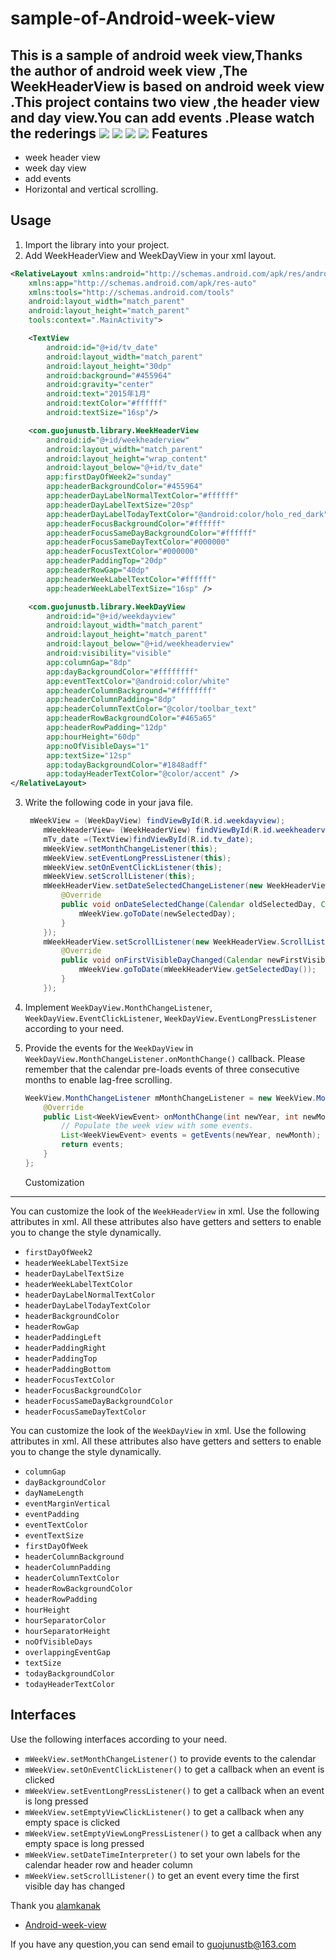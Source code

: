 # sample-of-Android-week-view
This is a sample of android week view,Thanks the author of android week view ,The WeekHeaderView is based on android week view .This project contains two view ,the header view and day view.You can add events .Please watch the rederings
![](images/screen_shot1.gif)
![](images/screen_shot2.gif)
![](images/screen_shot3.gif)
![](images/screen_shot4.gif)
Features
------------
* week header view
* week day view 
* add events
* Horizontal and vertical scrolling.

Usage
---------
1. Import the library into your project.
2. Add WeekHeaderView and WeekDayView in your xml layout.
```xml
<RelativeLayout xmlns:android="http://schemas.android.com/apk/res/android"
    xmlns:app="http://schemas.android.com/apk/res-auto"
    xmlns:tools="http://schemas.android.com/tools"
    android:layout_width="match_parent"
    android:layout_height="match_parent"
    tools:context=".MainActivity">

    <TextView
        android:id="@+id/tv_date"
        android:layout_width="match_parent"
        android:layout_height="30dp"
        android:background="#455964"
        android:gravity="center"
        android:text="2015年1月"
        android:textColor="#ffffff"
        android:textSize="16sp"/>

    <com.guojunustb.library.WeekHeaderView
        android:id="@+id/weekheaderview"
        android:layout_width="match_parent"
        android:layout_height="wrap_content"
        android:layout_below="@+id/tv_date"
        app:firstDayOfWeek2="sunday"
        app:headerBackgroundColor="#455964"
        app:headerDayLabelNormalTextColor="#ffffff"
        app:headerDayLabelTextSize="20sp"
        app:headerDayLabelTodayTextColor="@android:color/holo_red_dark"
        app:headerFocusBackgroundColor="#ffffff"
        app:headerFocusSameDayBackgroundColor="#ffffff"
        app:headerFocusSameDayTextColor="#000000"
        app:headerFocusTextColor="#000000"
        app:headerPaddingTop="20dp"
        app:headerRowGap="40dp"
        app:headerWeekLabelTextColor="#ffffff"
        app:headerWeekLabelTextSize="16sp" />

    <com.guojunustb.library.WeekDayView
        android:id="@+id/weekdayview"
        android:layout_width="match_parent"
        android:layout_height="match_parent"
        android:layout_below="@+id/weekheaderview"
        android:visibility="visible"
        app:columnGap="8dp"
        app:dayBackgroundColor="#ffffffff"
        app:eventTextColor="@android:color/white"
        app:headerColumnBackground="#ffffffff"
        app:headerColumnPadding="8dp"
        app:headerColumnTextColor="@color/toolbar_text"
        app:headerRowBackgroundColor="#465a65"
        app:headerRowPadding="12dp"
        app:hourHeight="60dp"
        app:noOfVisibleDays="1"
        app:textSize="12sp"
        app:todayBackgroundColor="#1848adff"
        app:todayHeaderTextColor="@color/accent" />
</RelativeLayout>
```
3. Write the following code in your java file.

    ```java
     mWeekView = (WeekDayView) findViewById(R.id.weekdayview);
        mWeekHeaderView= (WeekHeaderView) findViewById(R.id.weekheaderview);
        mTv_date =(TextView)findViewById(R.id.tv_date);
        mWeekView.setMonthChangeListener(this);
        mWeekView.setEventLongPressListener(this);
        mWeekView.setOnEventClickListener(this);
        mWeekView.setScrollListener(this);
        mWeekHeaderView.setDateSelectedChangeListener(new WeekHeaderView.DateSelectedChangeListener() {
            @Override
            public void onDateSelectedChange(Calendar oldSelectedDay, Calendar newSelectedDay) {
                mWeekView.goToDate(newSelectedDay);
            }
        });
        mWeekHeaderView.setScrollListener(new WeekHeaderView.ScrollListener() {
            @Override
            public void onFirstVisibleDayChanged(Calendar newFirstVisibleDay, Calendar oldFirstVisibleDay) {
                mWeekView.goToDate(mWeekHeaderView.getSelectedDay());
            }
        });
    ```
4. Implement `WeekDayView.MonthChangeListener`, `WeekDayView.EventClickListener`, `WeekDayView.EventLongPressListener` according to your need.

5. Provide the events for the `WeekDayView` in `WeekDayView.MonthChangeListener.onMonthChange()` callback. Please remember that the calendar pre-loads events of three consecutive months to enable lag-free scrolling.

    ```java
    WeekView.MonthChangeListener mMonthChangeListener = new WeekView.MonthChangeListener() {
        @Override
        public List<WeekViewEvent> onMonthChange(int newYear, int newMonth) {
            // Populate the week view with some events.
            List<WeekViewEvent> events = getEvents(newYear, newMonth);
            return events;
        }
    };
    ```
    Customization
-------------------

You can customize the look of the `WeekHeaderView` in xml. Use the following attributes in xml. All these attributes also have getters and setters to enable you to change the style dynamically.

- `firstDayOfWeek2`
- `headerWeekLabelTextSize`
- `headerDayLabelTextSize`
- `headerWeekLabelTextColor`
- `headerDayLabelNormalTextColor`
- `headerDayLabelTodayTextColor`
- `headerBackgroundColor`
- `headerRowGap`
- `headerPaddingLeft`
- `headerPaddingRight`
- `headerPaddingTop`
- `headerPaddingBottom`
- `headerFocusTextColor`
- `headerFocusBackgroundColor`
- `headerFocusSameDayBackgroundColor`
- `headerFocusSameDayTextColor`

You can customize the look of the `WeekDayView` in xml. Use the following attributes in xml. All these attributes also have getters and setters to enable you to change the style dynamically.

- `columnGap`
- `dayBackgroundColor`
- `dayNameLength`
- `eventMarginVertical`
- `eventPadding`
- `eventTextColor`
- `eventTextSize`
- `firstDayOfWeek`
- `headerColumnBackground`
- `headerColumnPadding`
- `headerColumnTextColor`
- `headerRowBackgroundColor`
- `headerRowPadding`
- `hourHeight`
- `hourSeparatorColor`
- `hourSeparatorHeight`
- `noOfVisibleDays`
- `overlappingEventGap`
- `textSize`
- `todayBackgroundColor`
- `todayHeaderTextColor`

Interfaces
----------

Use the following interfaces according to your need.

- `mWeekView.setMonthChangeListener()` to provide events to the calendar
- `mWeekView.setOnEventClickListener()` to get a callback when an event is clicked
- `mWeekView.setEventLongPressListener()` to get a callback when an event is long pressed
- `mWeekView.setEmptyViewClickListener()` to get a callback when any empty space is clicked
- `mWeekView.setEmptyViewLongPressListener()` to get a callback when any empty space is long pressed
- `mWeekView.setDateTimeInterpreter()` to set your own labels for the calendar header row and header column
- `mWeekView.setScrollListener()` to get an event every time the first visible day has changed

Thank you [alamkanak](https://github.com/alamkanak)
* [Android-week-view](https://github.com/alamkanak/Android-Week-View)

If you have any question,you can send email to guojunustb@163.com
